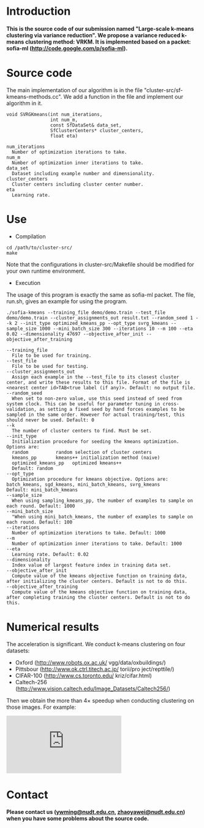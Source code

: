 # Introduction
#### This is the source code of our submission named "Large-scale k-means clustering via variance reduction". We propose a variance reduced k-means clustering method: VRKM. It is implemented based on a packet: sofia-ml (http://code.google.com/p/sofia-ml). 

# Source code

The main implementation of our algorithm is in the file "cluster-src/sf-kmeans-methods.cc". We add a function in the file and implement our algorithm in it.
```
void SVRGKmeans(int num_iterations,
                int num_m,
                const SfDataSet& data_set,
                SfClusterCenters* cluster_centers,
                float eta)
```
```
num_iterations
  Number of optimization iterations to take.
num_m
  Number of optimization inner iterations to take.
data_set
  Dataset including example number and dimensionality.
cluster_centers
  Cluster centers including cluster center number.
eta
  Learning rate.
```
# Use

* Compilation
```
cd /path/to/cluster-src/
make
```
Note that the configurations in cluster-src/Makefile should be modified for your own runtime environment. 

* Execution

The usage of this program is exactly the same as sofia-ml packet. The file, run.sh, gives an example for using the program. 
```
./sofia-kmeans --training_file demo/demo.train --test_file demo/demo.train --cluster_assignments_out result.txt --random_seed 1 --k 2 --init_type optimized_kmeans_pp --opt_type svrg_kmeans --sample_size 1000 --mini_batch_size 300 --iterations 10 --m 100 --eta 0.02 --dimensionality 47697 --objective_after_init --objective_after_training
```
```
--training_file
  File to be used for training.
--test_file
  File to be used for testing.
--cluster_assignments_out
  Assign each example in the --test_file to its closest cluster center, and write these results to this file. Format of the file is <nearest center id>TAB<true label (if any)>. Default: no output file.
--random_seed
  When set to non-zero value, use this seed instead of seed from system clock. This can be useful for parameter tuning in cross-validation, as setting a fixed seed by hand forces examples to be sampled in the same order. However for actual training/test, this should never be used. Default: 0
--k
  The number of cluster centers to find. Must be set.
--init_type
  Initialization procedure for seeding the kmeans optimization. Options are:
  random          random selection of cluster centers
  kmeans_pp       kmeans++ initialization method (naive)
  optimized_kmeans_pp   optimized kmeans++
  Default: random
--opt_type
  Optimization procedure for kmeans objective. Options are: batch_kmeans, sgd_kmeans, mini_batch_kmeans, svrg_kmeans
Default: mini_batch_kmeans
--sample_size
  When using sampling_kmeans_pp, the number of examples to sample on each round. Default: 1000
--mini_batch_size
  "When using mini_batch_kmeans, the number of examples to sample on each round. Default: 100
--iterations
  Number of optimization iterations to take. Default: 1000
--m
  Number of optimization inner iterations to take. Default: 1000
--eta
  Learning rate. Default: 0.02
--dimensionality
  Index value of largest feature index in training data set.
--objective_after_init
  Compute value of the kmeans objective function on training data, after initializing the cluster centers. Default is not to do this.
--objective_after_training
  Compute value of the kmeans objective function on training data, after completing training the cluster centers. Default is not to do this.
```

# Numerical results
The acceleration is significant. We conduct k-means clustering on four datasets:

* Oxford (http://www.robots.ox.ac.uk/ vgg/data/oxbuildings/)
* Pittsbour (http://www.ok.ctrl.titech.ac.jp/ torii/pro ject/repttile/)
* CIFAR-100 (http://www.cs.toronto.edu/ kriz/cifar.html)
* Caltech-256 (http://www.vision.caltech.edu/Image_Datasets/Caltech256/)

Then we obtain the more than $4\times$ speedup when conducting clustering on those images. For example: 

 ![image](https://github.com/YaweiZhao/VRKM_sofia-ml/master/images/figure_cp_oxford.pdf)

# Contact
#### Please contact us (ywming@nudt.edu.cn, zhaoyawei@nudt.edu.cn) when you have some problems about the source code.